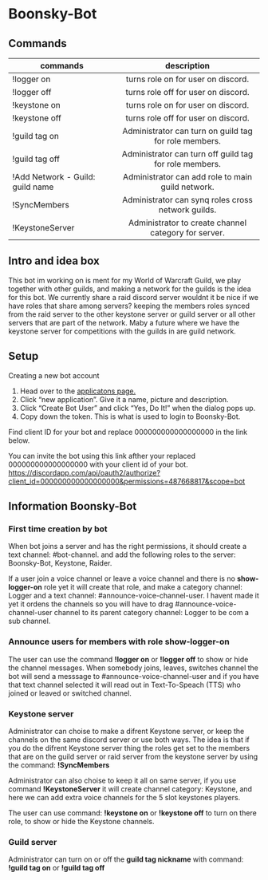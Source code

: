 # Boonsky-Bot

## Commands
| commands                                  | description                                           |
| ----------------------------------------- |:-----------------------------------------------------:|
| !logger on                                | turns role on for user on discord.                    |
| !logger off                               | turns role off for user on discord.                   |
| !keystone on                              | turns role on for user on discord.                    |
| !keystone off                             | turns role off for user on discord.                   |
| !guild tag on                             | Administrator can turn on guild tag for role members. |
| !guild tag off                            | Administrator can turn off guild tag for role members.|
| !Add Network - Guild:  guild name         | Administrator can add role to main guild network.     |
| !SyncMembers                              | Administrator can synq roles cross network guilds.    |
| !KeystoneServer                           | Administrator to create channel category for server.  |

## Intro and idea box
This bot im working on is ment for my World of Warcraft Guild, we play together with other guilds, and making a network for the guilds is the idea for this bot.
We currently share a raid discord server wouldnt it be nice if we have roles that share among servers? keeping the members roles synced from the raid server to the other keystone server or guild server or all other servers that are part of the network. Maby a future where we have the keystone server for competitions with the guilds in are guild network.

## Setup
Creating a new bot account

1. Head over to the [applicatons page.](https://discordapp.com/developers/applications/me) 
2. Click “new application”. Give it a name, picture and description.
3. Click “Create Bot User” and click “Yes, Do It!” when the dialog pops up.
4. Copy down the token. This is what is used to login to Boonsky-Bot.

Find client ID for your bot and replace 000000000000000000 in the link below.

You can invite the bot using this link afther your replaced 000000000000000000 with your client id of your bot.
https://discordapp.com/api/oauth2/authorize?client_id=000000000000000000&permissions=487668817&scope=bot

## Information Boonsky-Bot

### First time creation by bot
When bot joins a server and has the right permissions, it should create a text channel: #bot-channel. and add the following roles to the server: Boonsky-Bot, Keystone, Raider.

If a user join a voice channel or leave a voice channel and there is no **show-logger-on** role yet it will create that role, and make a category channel: Logger and a text channel: #announce-voice-channel-user.
I havent made it yet it ordens the channels so you will have to drag #announce-voice-channel-user channel to its parent category channel: Logger to be com a sub channel.

### Announce users for members with role show-logger-on
The user can use the command **!logger on** or **!logger off** to show or hide the channel messages.
When somebody joins, leaves, switches channel the bot will send a messsage to #announce-voice-channel-user and if you have that text channel selected it will read out in Text-To-Speach (TTS) who joined or leaved or switched channel.

### Keystone server
Administrator can choise to make a difrent Keystone server, or keep the channels on the same discord server or use both ways.
The idea is that if you do the difrent Keystone server thing the roles get set to the members that are on the guild server or raid server from the keystone server by using the command: **!SyncMembers**

Administrator can also choise to keep it all on same server, if you use command **!KeystoneServer** it will create channel category: Keystone, and here we can add extra voice channels for the 5 slot keystones players.  

The user can use command: **!keystone on** or **!keystone off** to turn on there role, to show or hide the Keystone channels.

### Guild server
Administrator can turn on or off the **guild tag nickname** with command: **!guild tag on** or **!guild tag off**
